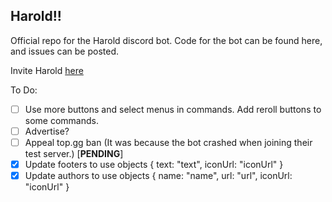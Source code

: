 ## Harold!!
Official repo for the Harold discord bot.
Code for the bot can be found here, and issues can be posted.

Invite Harold [here](https://discord.com/oauth2/authorize?client_id=808750224033185794&permissions=172578172147&scope=bot%20applications.commands)

To Do:

- [ ] Use more buttons and select menus in commands. Add reroll buttons to some commands.
- [ ] Advertise?
- [ ] Appeal top.gg ban (It was because the bot crashed when joining their test server.) [**PENDING**]
- [x] Update footers to use objects { text: "text", iconUrl: "iconUrl" }
- [x] Update authors to use objects { name: "name", url: "url", iconUrl: "iconUrl" }
